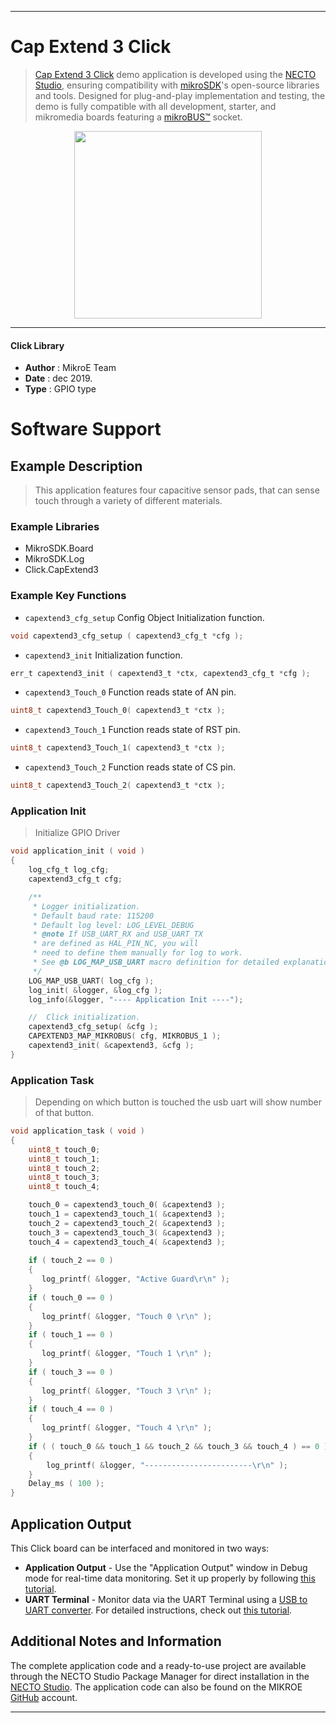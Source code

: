 
---
# Cap Extend 3 Click

> [Cap Extend 3 Click](https://www.mikroe.com/?pid_product=MIKROE-2883) demo application is developed using
the [NECTO Studio](https://www.mikroe.com/necto), ensuring compatibility with [mikroSDK](https://www.mikroe.com/mikrosdk)'s
open-source libraries and tools. Designed for plug-and-play implementation and testing, the demo is fully compatible with
all development, starter, and mikromedia boards featuring a [mikroBUS&trade;](https://www.mikroe.com/mikrobus) socket.

<p align="center">
  <img src="https://www.mikroe.com/?pid_product=MIKROE-2883&image=1" height=300px>
</p>

---

#### Click Library

- **Author**        : MikroE Team
- **Date**          : dec 2019.
- **Type**          : GPIO type

# Software Support

## Example Description

> This application features four capacitive sensor pads, that can sense touch through a variety of different materials.

### Example Libraries

- MikroSDK.Board
- MikroSDK.Log
- Click.CapExtend3

### Example Key Functions

- `capextend3_cfg_setup` Config Object Initialization function. 
```c
void capextend3_cfg_setup ( capextend3_cfg_t *cfg );
``` 
 
- `capextend3_init` Initialization function. 
```c
err_t capextend3_init ( capextend3_t *ctx, capextend3_cfg_t *cfg );
```

- `capextend3_Touch_0` Function reads state of AN pin. 
```c
uint8_t capextend3_Touch_0( capextend3_t *ctx );
```
 
- `capextend3_Touch_1` Function reads state of RST pin. 
```c
uint8_t capextend3_Touch_1( capextend3_t *ctx );
```

- `capextend3_Touch_2` Function reads state of CS pin. 
```c
uint8_t capextend3_Touch_2( capextend3_t *ctx );
```

### Application Init

> Initialize GPIO Driver

```c
void application_init ( void )
{
    log_cfg_t log_cfg;
    capextend3_cfg_t cfg;

    /** 
     * Logger initialization.
     * Default baud rate: 115200
     * Default log level: LOG_LEVEL_DEBUG
     * @note If USB_UART_RX and USB_UART_TX 
     * are defined as HAL_PIN_NC, you will 
     * need to define them manually for log to work. 
     * See @b LOG_MAP_USB_UART macro definition for detailed explanation.
     */
    LOG_MAP_USB_UART( log_cfg );
    log_init( &logger, &log_cfg );
    log_info(&logger, "---- Application Init ----");

    //  Click initialization.
    capextend3_cfg_setup( &cfg );
    CAPEXTEND3_MAP_MIKROBUS( cfg, MIKROBUS_1 );
    capextend3_init( &capextend3, &cfg );
}
```

### Application Task

> Depending on which button is touched the usb uart will show number of that button.

```c
void application_task ( void )
{
    uint8_t touch_0;
    uint8_t touch_1;
    uint8_t touch_2;
    uint8_t touch_3;
    uint8_t touch_4;

    touch_0 = capextend3_touch_0( &capextend3 );
    touch_1 = capextend3_touch_1( &capextend3 );
    touch_2 = capextend3_touch_2( &capextend3 );
    touch_3 = capextend3_touch_3( &capextend3 );
    touch_4 = capextend3_touch_4( &capextend3 );
    
    if ( touch_2 == 0 )
    {
       log_printf( &logger, "Active Guard\r\n" ); 
    }
    if ( touch_0 == 0 )
    {
       log_printf( &logger, "Touch 0 \r\n" ); 
    }
    if ( touch_1 == 0 )
    {
       log_printf( &logger, "Touch 1 \r\n" ); 
    }
    if ( touch_3 == 0 )
    {
       log_printf( &logger, "Touch 3 \r\n" ); 
    }
    if ( touch_4 == 0 )
    {
       log_printf( &logger, "Touch 4 \r\n" ); 
    }
    if ( ( touch_0 && touch_1 && touch_2 && touch_3 && touch_4 ) == 0 ) 
    {
        log_printf( &logger, "------------------------\r\n" ); 
    }
    Delay_ms ( 100 );
}
```

## Application Output

This Click board can be interfaced and monitored in two ways:
- **Application Output** - Use the "Application Output" window in Debug mode for real-time data monitoring.
Set it up properly by following [this tutorial](https://www.youtube.com/watch?v=ta5yyk1Woy4).
- **UART Terminal** - Monitor data via the UART Terminal using
a [USB to UART converter](https://www.mikroe.com/click/interface/usb?interface*=uart,uart). For detailed instructions,
check out [this tutorial](https://help.mikroe.com/necto/v2/Getting%20Started/Tools/UARTTerminalTool).

## Additional Notes and Information

The complete application code and a ready-to-use project are available through the NECTO Studio Package Manager for 
direct installation in the [NECTO Studio](https://www.mikroe.com/necto). The application code can also be found on
the MIKROE [GitHub](https://github.com/MikroElektronika/mikrosdk_click_v2) account.

---
